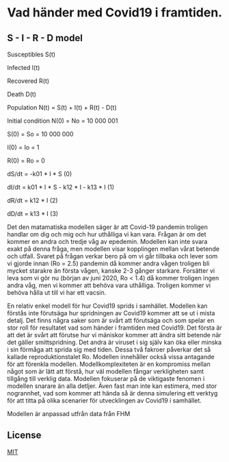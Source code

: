 # Vad händer med Covid19 i framtiden. 


## S - I - R - D model

Susceptibles   S(t)

Infected       I(t)

Recovered      R(t)  

Death          D(t)

Population N(t) = S(t) +  I(t) + R(t) - D(t)

Initial condition
N(0)  =  No  = 10 000 001

S(0)  =  So  = 10 000 000

I(0)  =  Io  = 1

R(0)  =  Ro  = 0

dS/dt = -k01 * I * S                       (0)

dI/dt =  k01 * I * S - k12 * I - k13 * I   (1)

dR/dt =  k12 * I                           (2)

dD/dt =  k13 * I                           (3)

Det den matamatiska modellen säger är att Covid-19 pandemin troligen handlar om dig och mig och hur uthålliga vi kan vara. Frågan är om det kommer en andra och tredje våg av epedemin. Modellen kan inte svara exakt på denna fråga, men modellen visar kopplingen mellan vårat betende och utfall. Svaret på frågan verkar bero på om vi går tillbaka och lever som vi gjorde innan (Ro = 2.5) pandemin då kommer andra vågen troligen bli mycket starakre än första vågen, kanske 2-3 gånger starkare. Forsätter vi leva som vi gör nu (början av juni 2020, Ro < 1.4) då kommer troligen ingen andra våg, men vi kommer att behöva vara uthålliga. Troligen kommer vi behöva hålla ut till vi har ett vacsin. 

En relativ enkel modell för hur Covid19 sprids i samhället. Modellen kan förstås inte förutsäga hur spridningen av Covid19 kommer att se ut i mista detalj. Det finns några saker som är svårt att förutsäga och som spelar en stor roll för resultatet vad som händer i framtiden med Covid19. Det första är att det är svårt att förutse hur vi mäniskor kommer att ändra sitt betende när det gäller smittspridning. Det andra är viruset i sig själv kan öka eller minska i sin förmåga att sprida sig med tiden. Dessa två fakroer påverkar det så kallade reproduktionstalet Ro. Modellen innehåller också vissa antagande för att förenkla modellen. Modellkomplexiteten är en kompromiss mellan något som är lätt att förstå, hur väl modellen fångar verkligheten samt tillgång till verklig data. Modellen fokuserar på de viktigaste fenomen i modellen snarare än alla detljer.
Även fast man inte kan estimera, med stor nogrannhet, vad som kommer att hända så är denna simulering ett verktyg för att titta på olika scenarier för utvecklingen av Covid19 i samhället.

Modellen är anpassad utfrån data från FHM

## License
[MIT](https://choosealicense.com/licenses/mit/)


